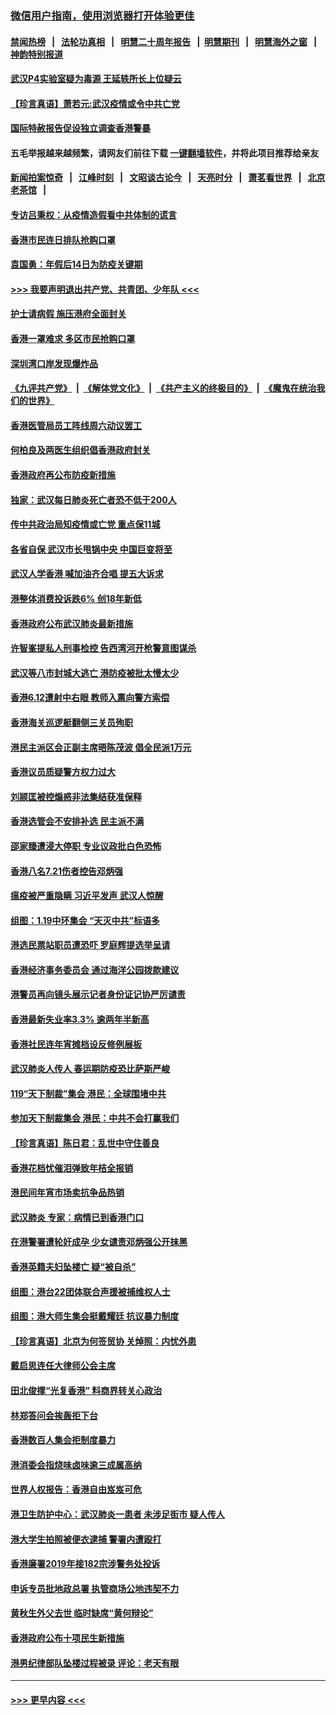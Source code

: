 ### [微信用户指南，使用浏览器打开体验更佳](https://github.com/gfw-breaker/banned-news1/blob/master/indexes/wechat-guide.md?t=0)
#### [禁闻热榜](热点新闻.md?t=0)  &nbsp;&nbsp;|&nbsp;&nbsp; [法轮功真相](https://github.com/gfw-breaker/truth/blob/master/README.md?t=0) &nbsp;&nbsp;|&nbsp;&nbsp; [明慧二十周年报告](https://github.com/gfw-breaker/mh-reports/blob/master/README.md?t=0) &nbsp;&nbsp;|&nbsp;&nbsp;[明慧期刊](https://github.com/gfw-breaker/mh-qikan) &nbsp;&nbsp;|&nbsp;&nbsp; [明慧海外之窗](https://github.com/gfw-breaker/mh-news/blob/master/README.md?t=0) &nbsp;&nbsp;|&nbsp;&nbsp; [神韵特别报道](https://github.com/gfw-breaker/mh-news/blob/master/shenyun.md?t=0)
#### [武汉P4实验室疑为毒源 王延轶所长上位疑云](../pages/nsc415/n11835543.md?t=02030744) 
#### [【珍言真语】萧若元:武汉疫情或令中共亡党](../pages/nsc415/n11829394.md?t=02030744) 
#### [国际特赦报告促设独立调查香港警暴](../pages/nsc415/n11833845.md?t=02030744) 
#### 五毛举报越来越频繁，请网友们前往下载 [一键翻墙软件](https://github.com/gfw-breaker/ssr-accounts)，并将此项目推荐给亲友
#### [新闻拍案惊奇](https://github.com/gfw-breaker/banned-news1/blob/master/pages/link4.md) &nbsp;&nbsp;|&nbsp;&nbsp; [江峰时刻](https://github.com/gfw-breaker/banned-news1/blob/master/pages/link4.md) &nbsp;&nbsp;|&nbsp;&nbsp; [文昭谈古论今](https://github.com/gfw-breaker/banned-news1/blob/master/pages/link4.md) &nbsp;&nbsp;|&nbsp;&nbsp; [天亮时分](https://github.com/gfw-breaker/banned-news1/blob/master/pages/link4.md) &nbsp;&nbsp;|&nbsp;&nbsp; [萧茗看世界](https://github.com/gfw-breaker/banned-news1/blob/master/pages/link4.md) &nbsp;&nbsp;|&nbsp;&nbsp; [北京老茶馆](https://github.com/gfw-breaker/banned-news1/blob/master/pages/link4.md) &nbsp;&nbsp;|&nbsp;&nbsp; 
#### [专访吕秉权：从疫情造假看中共体制的谎言](../pages/nsc415/n11833813.md?t=02030744) 
#### [香港市民连日排队抢购口罩](../pages/nsc415/n11833794.md?t=02030744) 
#### [袁国勇：年假后14日为防疫关键期](../pages/nsc415/n11831088.md?t=02030744) 
#### [>>> 我要声明退出共产党、共青团、少年队 <<<](https://github.com/begood0513/goodnews/blob/master/quit/letter.md) 
#### [护士请病假 施压港府全面封关](../pages/nsc415/n11831030.md?t=02030744) 
#### [香港一罩难求 多区市民抢购口罩](../pages/nsc415/n11831002.md?t=02030744) 
#### [深圳湾口岸发现爆炸品](../pages/nsc415/n11828802.md?t=02030744) 
#### [《九评共产党》](https://github.com/begood0513/9ping.md/blob/master/README.md) &nbsp;|&nbsp; [《解体党文化》](../../../../jtdwh.md/blob/master/README.md)  &nbsp;|&nbsp; [《共产主义的终极目的》](../../../../gczydzjmd.md/blob/master/README.md) &nbsp;|&nbsp; [《魔鬼在统治我们的世界》](../../../../mgztzwmdsj.md/blob/master/README.md) 
#### [香港医管局员工阵线周六动议罢工](../pages/nsc415/n11828762.md?t=02030744) 
#### [何柏良及两医生组织倡香港政府封关](../pages/nsc415/n11828749.md?t=02030744) 
#### [香港政府再公布防疫新措施](../pages/nsc415/n11828716.md?t=02030744) 
#### [独家：武汉每日肺炎死亡者恐不低于200人](../pages/nsc415/n11828240.md?t=02030744) 
#### [传中共政治局知疫情或亡党 重点保11城](../pages/nsc415/n11828145.md?t=02030744) 
#### [各省自保 武汉市长甩锅中央 中国巨变将至](../pages/nsc415/n11828021.md?t=02030744) 
#### [武汉人学香港 喊加油齐合唱 提五大诉求](../pages/nsc415/n11827046.md?t=02030744) 
#### [港整体消费投诉跌6% 创18年新低](../pages/nsc415/n11817280.md?t=02030744) 
#### [香港政府公布武汉肺炎最新措施](../pages/nsc415/n11817152.md?t=02030744) 
#### [许智峯提私人刑事检控 告西湾河开枪警意图谋杀](../pages/nsc415/n11817132.md?t=02030744) 
#### [武汉等八市封城大逃亡 港防疫被批太慢太少](../pages/nsc415/n11817058.md?t=02030744) 
#### [香港6.12遭射中右眼 教师入禀向警方索偿](../pages/nsc415/n11814678.md?t=02030744) 
#### [香港海关巡逻艇翻侧三关员殉职](../pages/nsc415/n11814604.md?t=02030744) 
#### [港民主派区会正副主席晤陈茂波 倡全民派1万元](../pages/nsc415/n11814582.md?t=02030744) 
#### [香港议员质疑警方权力过大](../pages/nsc415/n11814560.md?t=02030744) 
#### [刘颕匡被控煽惑非法集结获准保释](../pages/nsc415/n11811727.md?t=02030744) 
#### [香港选管会不安排补选 民主派不满](../pages/nsc415/n11811691.md?t=02030744) 
#### [邵家臻遭浸大停职 专业议政批白色恐怖](../pages/nsc415/n11811670.md?t=02030744) 
#### [香港八名7.21伤者控告邓炳强](../pages/nsc415/n11811623.md?t=02030744) 
#### [瘟疫被严重隐瞒 习近平发声 武汉人惊醒](../pages/nsc415/n11811186.md?t=02030744) 
#### [组图：1.19中环集会 “天灭中共”标语多](../pages/nsc415/n11809514.md?t=02030744) 
#### [港选民票站职员遭恐吓 罗庭辉提选举呈请](../pages/nsc415/n11808914.md?t=02030744) 
#### [香港经济事务委员会 通过海洋公园拨款建议](../pages/nsc415/n11808906.md?t=02030744) 
#### [港警员再向镜头展示记者身份证记协严厉谴责](../pages/nsc415/n11808888.md?t=02030744) 
#### [香港最新失业率3.3% 逾两年半新高](../pages/nsc415/n11808887.md?t=02030744) 
#### [香港社民连年宵摊档设反修例展板](../pages/nsc415/n11808857.md?t=02030744) 
#### [武汉肺炎人传人 春运期防疫恐比萨斯严峻](../pages/nsc415/n11808739.md?t=02030744) 
#### [119“天下制裁”集会 港民：全球围堵中共](../pages/nsc415/n11806318.md?t=02030744) 
#### [参加天下制裁集会 港民：中共不会打赢我们](../pages/nsc415/n11806596.md?t=02030744) 
#### [【珍言真语】陈日君：乱世中守住善良](../pages/nsc415/n11806247.md?t=02030744) 
#### [香港花档忧催泪弹致年桔全报销](../pages/nsc415/n11806130.md?t=02030744) 
#### [港民间年宵市场卖抗争品热销](../pages/nsc415/n11806073.md?t=02030744) 
#### [武汉肺炎 专家：病情已到香港门口](../pages/nsc415/n11806020.md?t=02030744) 
#### [在港警署遭轮奸成孕 少女谴责邓炳强公开抹黑](../pages/nsc415/n11805981.md?t=02030744) 
#### [香港英籍夫妇坠楼亡 疑“被自杀”](../pages/nsc415/n11805937.md?t=02030744) 
#### [组图：港台22团体联合声援被捕维权人士](../pages/nsc415/n11801834.md?t=02030744) 
#### [组图：港大师生集会挺戴耀廷 抗议暴力制度](../pages/nsc415/n11799298.md?t=02030744) 
#### [【珍言真语】北京为何签贸协 关焯照：内忧外患](../pages/nsc415/n11799790.md?t=02030744) 
#### [戴启思连任大律师公会主席](../pages/nsc415/n11799306.md?t=02030744) 
#### [田北俊撑“光复香港” 料商界转关心政治](../pages/nsc415/n11799287.md?t=02030744) 
#### [林郑答问会挨轰拒下台](../pages/nsc415/n11799261.md?t=02030744) 
#### [香港数百人集会拒制度暴力](../pages/nsc415/n11796941.md?t=02030744) 
#### [港消委会指烧味卤味逾三成属高纳](../pages/nsc415/n11796815.md?t=02030744) 
#### [世界人权报告：香港自由岌岌可危](../pages/nsc415/n11796873.md?t=02030744) 
#### [港卫生防护中心：武汉肺炎一患者 未涉足街市 疑人传人](../pages/nsc415/n11796789.md?t=02030744) 
#### [港大学生拍照被便衣逮捕 警署内遭殴打](../pages/nsc415/n11794174.md?t=02030744) 
#### [香港廉署2019年接182宗涉警务处投诉](../pages/nsc415/n11793899.md?t=02030744) 
#### [申诉专员批地政总署 执管商场公地违契不力](../pages/nsc415/n11793854.md?t=02030744) 
#### [黄秋生外父去世 临时缺席“黄何辩论”](../pages/nsc415/n11793859.md?t=02030744) 
#### [香港政府公布十项民生新措施](../pages/nsc415/n11793826.md?t=02030744) 
#### [港男纪律部队坠楼过程被录 评论：老天有眼](../pages/nsc415/n11793546.md?t=02030744) 

----
#### [ >>> 更早内容 <<< ](../indexes/nsc415-earlier.md)
